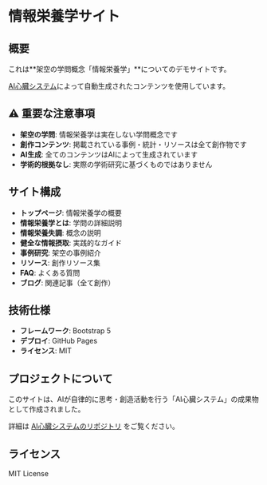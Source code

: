 # 情報栄養学サイト

## 概要

これは**架空の学問概念「情報栄養学」**についてのデモサイトです。

[AI心臓システム](https://github.com/creating-cat/ai-heartbeat)によって自動生成されたコンテンツを使用しています。

## ⚠️ 重要な注意事項

- **架空の学問**: 情報栄養学は実在しない学問概念です
- **創作コンテンツ**: 掲載されている事例・統計・リソースは全て創作物です
- **AI生成**: 全てのコンテンツはAIによって生成されています
- **学術的根拠なし**: 実際の学術研究に基づくものではありません

## サイト構成

- **トップページ**: 情報栄養学の概要
- **情報栄養学とは**: 学問の詳細説明
- **情報栄養失調**: 概念の説明
- **健全な情報摂取**: 実践的なガイド
- **事例研究**: 架空の事例紹介
- **リソース**: 創作リソース集
- **FAQ**: よくある質問
- **ブログ**: 関連記事（全て創作）

## 技術仕様

- **フレームワーク**: Bootstrap 5
- **デプロイ**: GitHub Pages
- **ライセンス**: MIT

## プロジェクトについて

このサイトは、AIが自律的に思考・創造活動を行う「AI心臓システム」の成果物として作成されました。

詳細は [AI心臓システムのリポジトリ](https://github.com/creating-cat/ai-heartbeat) をご覧ください。

## ライセンス

MIT License